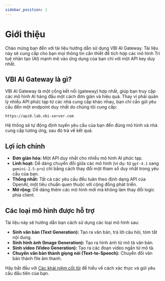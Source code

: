 ```yaml
---
sidebar_position: 1
---
```


# Giới thiệu

Chào mừng bạn đến với tài liệu hướng dẫn sử dụng VBI AI Gateway. Tài liệu này sẽ cung cấp cho bạn mọi thông tin cần thiết để tích hợp các mô hình Trí tuệ nhân tạo (AI) mạnh mẽ vào ứng dụng của bạn chỉ với một API key duy nhất.

## VBI AI Gateway là gì?

VBI AI Gateway là một cổng kết nối (gateway) hợp nhất, giúp bạn truy cập các mô hình AI hàng đầu một cách đơn giản và hiệu quả. Thay vì phải quản lý nhiều API phức tạp từ các nhà cung cấp khác nhau, bạn chỉ cần gửi yêu cầu đến một endpoint duy nhất do chúng tôi cung cấp:

`https://api0.lab.vbi-server.com`

Hệ thống sẽ tự động định tuyến yêu cầu của bạn đến đúng mô hình và nhà cung cấp tương ứng, sau đó trả về kết quả.

## Lợi ích chính

- **Đơn giản hóa:** Một API duy nhất cho nhiều mô hình AI phức tạp.
- **Linh hoạt:** Dễ dàng chuyển đổi giữa các mô hình (ví dụ: từ `gpt-4.1` sang `gemini-2.5-pro`) chỉ bằng cách thay đổi một tham số duy nhất trong yêu cầu của bạn.
- **Thống nhất:** Tất cả các yêu cầu đều tuân theo định dạng API của OpenAI, một tiêu chuẩn quen thuộc với cộng đồng phát triển.
- **Mở rộng:** Dễ dàng thêm các mô hình mới mà không làm thay đổi logic phía client.

## Các loại mô hình được hỗ trợ

Tài liệu này sẽ hướng dẫn bạn cách sử dụng các loại mô hình sau:

- **Sinh văn bản (Text Generation):** Tạo ra văn bản, trả lời câu hỏi, tóm tắt nội dung.
- **Sinh hình ảnh (Image Generation):** Tạo ra hình ảnh từ mô tả văn bản.
- **Sinh video (Video Generation):** Tạo ra các đoạn video ngắn từ mô tả.
- **Chuyển văn bản thành giọng nói (Text-to-Speech):** Chuyển đổi văn bản thành file âm thanh.

Hãy bắt đầu với [Các khái niệm cốt lõi](./core-concepts.md) để hiểu về cách xác thực và gửi yêu cầu đầu tiên của bạn.
